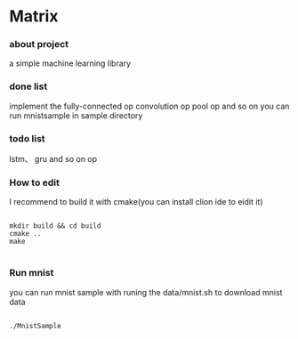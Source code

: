 # Matrix
### about project
a simple machine learning library

### done list
implement the fully-connected op convolution op pool op and so on
you can run mnistsample in sample directory
### todo list
 lstm、 gru and so on op
### How to edit
I recommend to build it with cmake(you can install clion ide to eidit it)
<pre>
<code> 
mkdir build && cd build
cmake ..
make 
</code>
</pre>
### Run mnist
you can run mnist sample with runing the data/mnist.sh to download mnist data
<pre>
<code> 
./MnistSample
</code>
</pre>
